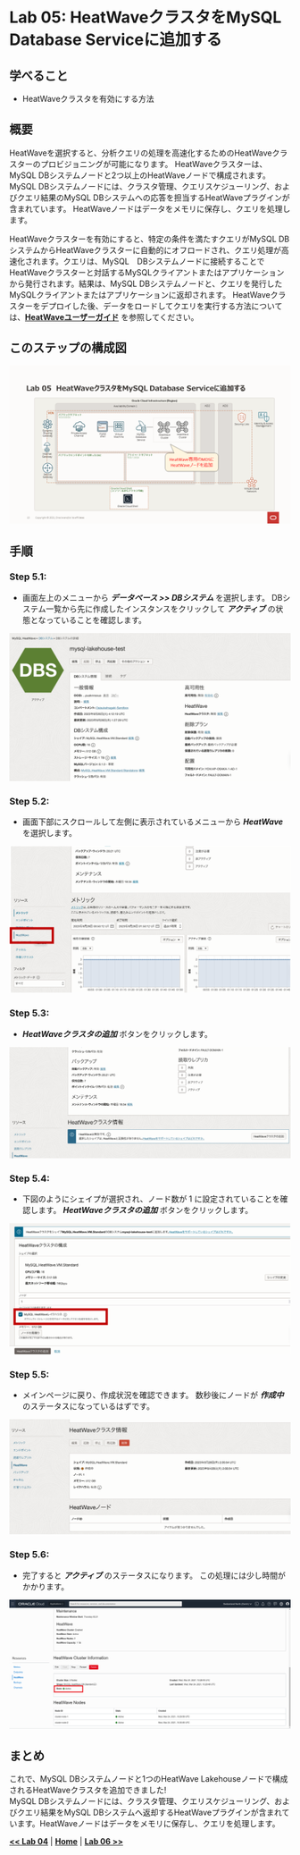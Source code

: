 # Lab 05: HeatWaveクラスタをMySQL Database Serviceに追加する

## 学べること
- HeatWaveクラスタを有効にする方法


## 概要

HeatWaveを選択すると、分析クエリの処理を高速化するためのHeatWaveクラスターのプロビジョニングが可能になります。 HeatWaveクラスターは、MySQL DBシステムノードと2つ以上のHeatWaveノードで構成されます。 MySQL DBシステムノードには、クラスタ管理、クエリスケジューリング、およびクエリ結果のMySQL DBシステムへの応答を担当するHeatWaveプラグインが含まれています。 HeatWaveノードはデータをメモリに保存し、クエリを処理します。

HeatWaveクラスターを有効にすると、特定の条件を満たすクエリがMySQL DBシステムからHeatWaveクラスターに自動的にオフロードされ、クエリ処理が高速化されます。クエリは、MySQL　DBシステムノードに接続することでHeatWaveクラスターと対話するMySQLクライアントまたはアプリケーションから発行されます。結果は、MySQL DBシステムノードと、クエリを発行したMySQLクライアントまたはアプリケーションに返却されます。
HeatWaveクラスターをデプロイした後、データをロードしてクエリを実行する方法については、**[HeatWaveユーザーガイド](https://dev.mysql.com/doc/heatwave/en/)** を参照してください。

## このステップの構成図
![](./images/Lab05.PNG)

## 手順

### **Step 5.1:**
- 画面左上のメニューから _**データベース >> DBシステム**_ を選択します。
DBシステム一覧から先に作成したインスタンスをクリックして _**アクティブ**_ の状態となっていることを確認します。

![](./images/HW29_mds.png)

### **Step 5.2:**
- 画面下部にスクロールして左側に表示されているメニューから _**HeatWave**_ を選択します。
  

![](./images/HW30_hw.png)

### **Step 5.3:**
- _**HeatWaveクラスタの追加**_ ボタンをクリックします。
  

![](./images/HW31_hw.png)

### **Step 5.4:**
- 下図のようにシェイプが選択され、ノード数が 1 に設定されていることを確認します。
_**HeatWaveクラスタの追加**_ ボタンをクリックします。

![](./images/HW32_hw.png)

### **Step 5.5:**
- メインページに戻り、作成状況を確認できます。 数秒後にノードが _**作成中**_ のステータスになっているはずです。
  

![](./images/HW33_hw.png)

### **Step 5.6:**
- 完了すると _**アクティブ**_ のステータスになります。 この処理には少し時間がかかります。 
  

![](./images/HW34_hw.png)

## まとめ

これで、MySQL DBシステムノードと1つのHeatWave Lakehouseノードで構成されるHeatWaveクラスタを追加できました!</br>
MySQL DBシステムノードには、クラスタ管理、クエリスケジューリング、およびクエリ結果をMySQL DBシステムへ返却するHeatWaveプラグインが含まれています。HeatWaveノードはデータをメモリに保存し、クエリを処理します。


**[<< Lab 04](/Lab04/README.md)** | **[Home](../README.md)** | **[Lab 06 >>](/Lab06/README.md)**
